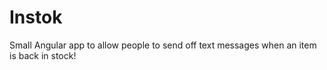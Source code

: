 Instok
=======

Small Angular app to allow people to send off text messages when an item is back in stock!
